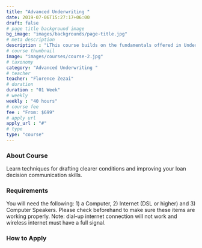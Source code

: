 ```yaml
---
title: "Advanced Underwriting "
date: 2019-07-06T15:27:17+06:00
draft: false
# page title background image
bg_image: "images/backgrounds/page-title.jpg"
# meta description
description : "LThis course builds on the fundamentals offered in Underwriting 101 by covering more advanced income, asset, and appraisal review procedures."
# course thumbnail
image: "images/courses/course-2.jpg"
# taxonomy
category: "Advanced Underwriting "
# teacher
teacher: "Florence Zezai"
# duration
duration : "01 Week"
# weekly
weekly : "40 hours"
# course fee
fee : "From: $699"
# apply url
apply_url : "#"
# type
type: "course"
---
```



### About Course

Learn techniques for drafting clearer conditions and improving your loan decision communication skills.</p>

### Requirements



You will need the following: 1) a Computer, 2) Internet (DSL or higher) and 3) Computer Speakers. Please check beforehand to make sure these items are working properly. Note: dial-up internet connection will not work and wireless internet must have a full signal.


### How to Apply
